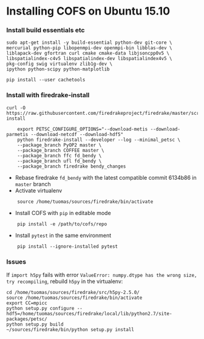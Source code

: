 # Installing COFS on Ubuntu 15.10

### Install build essentials etc

    sudo apt-get install -y build-essential python-dev git-core \
    mercurial python-pip libopenmpi-dev openmpi-bin libblas-dev \
    liblapack-dev gfortran curl cmake cmake-data libjsoncpp0v5 \
    libspatialindex-c4v5 libspatialindex-dev libspatialindex4v5 \
    pkg-config swig virtualenv zlib1g-dev \
    ipython python-scipy python-matplotlib

    pip install --user cachetools

### Install with firedrake-install

    curl -O https://raw.githubusercontent.com/firedrakeproject/firedrake/master/scripts/firedrake-install

```
    export PETSC_CONFIGURE_OPTIONS="--download-metis --download-parmetis --download-netcdf --download-hdf5"
    python firedrake-install --developer --log --minimal_petsc \
    --package_branch PyOP2 master \
    --package_branch COFFEE master \
    --package_branch ffc fd_bendy \
    --package_branch ufl fd_bendy \
    --package_branch firedrake bendy_changes
```

- Rebase firedrake `fd_bendy` with the latest compatible commit 6134b86 in `master` branch
- Activate virtualenv

```
    source /home/tuomas/sources/firedrake/bin/activate
```

- Install COFS with `pip` in editable mode

```
    pip install -e /path/to/cofs/repo
```

- Install `pytest` in the same environment

```
    pip install --ignore-installed pytest
```

### Issues

If `import h5py` fails with error `ValueError: numpy.dtype has the wrong size, try recompiling`, rebuild `h5py` in the virtualenv:

    cd /home/tuomas/sources/firedrake/src/h5py-2.5.0/
    source /home/tuomas/sources/firedrake/bin/activate
    export CC=mpicc
    python setup.py configure --hdf5=/home/tuomas/sources/firedrake/local/lib/python2.7/site-packages/petsc/
    python setup.py build
    ~/sources/firedrake/bin/python setup.py install
